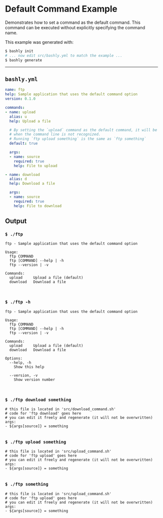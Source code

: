 # Default Command Example

Demonstrates how to set a command as the default command. This command can be
executed without explicitly specifying the command name.

This example was generated with:

```bash
$ bashly init
# ... now edit src/bashly.yml to match the example ...
$ bashly generate
```

-----

## `bashly.yml`

````yaml
name: ftp
help: Sample application that uses the default command option
version: 0.1.0

commands:
- name: upload
  alias: u
  help: Upload a file

  # By setting the `upload` command as the default command, it will be executed
  # when the command line is not recognized.
  # Running `ftp upload something` is the same as `ftp something`
  default: true

  args:
  - name: source
    required: true
    help: File to upload

- name: download
  alias: d
  help: Download a file

  args:
  - name: source
    required: true
    help: File to download
````



## Output

### `$ ./ftp`

````shell
ftp - Sample application that uses the default command option

Usage:
  ftp COMMAND
  ftp [COMMAND] --help | -h
  ftp --version | -v

Commands:
  upload     Upload a file (default)
  download   Download a file



````

### `$ ./ftp -h`

````shell
ftp - Sample application that uses the default command option

Usage:
  ftp COMMAND
  ftp [COMMAND] --help | -h
  ftp --version | -v

Commands:
  upload     Upload a file (default)
  download   Download a file

Options:
  --help, -h
    Show this help

  --version, -v
    Show version number



````

### `$ ./ftp download something`

````shell
# this file is located in 'src/download_command.sh'
# code for 'ftp download' goes here
# you can edit it freely and regenerate (it will not be overwritten)
args:
- ${args[source]} = something


````

### `$ ./ftp upload something`

````shell
# this file is located in 'src/upload_command.sh'
# code for 'ftp upload' goes here
# you can edit it freely and regenerate (it will not be overwritten)
args:
- ${args[source]} = something


````

### `$ ./ftp something`

````shell
# this file is located in 'src/upload_command.sh'
# code for 'ftp upload' goes here
# you can edit it freely and regenerate (it will not be overwritten)
args:
- ${args[source]} = something


````



